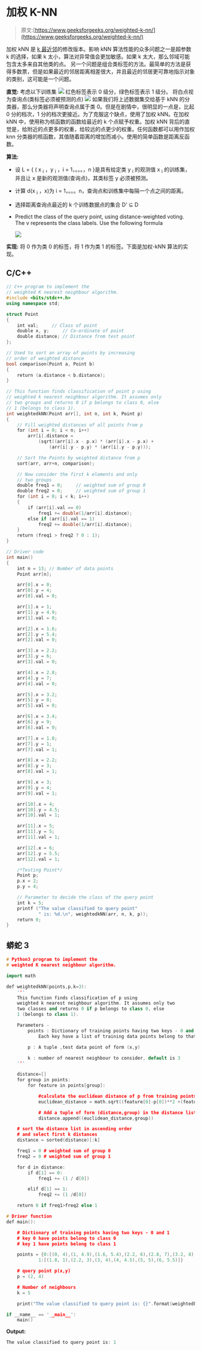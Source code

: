 # 加权 K-NN

> 原文:[https://www.geeksforgeeks.org/weighted-k-nn/](https://www.geeksforgeeks.org/weighted-k-nn/)

加权 kNN 是 [k 最近邻](https://www.geeksforgeeks.org/k-nearest-neighbours/)的修改版本。影响 kNN 算法性能的众多问题之一是超参数 k 的选择，如果 k 太小，算法对异常值会更加敏感。如果 k 太大，那么邻域可能包含太多来自其他类的点。
另一个问题是组合类标签的方法。最简单的方法是获得多数票，但是如果最近的邻居距离相差很大，并且最近的邻居更可靠地指示对象的类别，这可能是一个问题。

**直觉:**
考虑以下训练集
![](img/0407ce6c61256c0291fd74d82d29f1b1.png)
红色标签表示 0 级分，绿色标签表示 1 级分。
将白点视为查询点(类标签必须被预测的点)
![](img/18ab8b834a54c49ebdac0fe6d4e0217b.png)
如果我们将上述数据集交给基于 kNN 的分类器，那么分类器将声明查询点属于类 0。但是在剧情中，很明显的一点是，比起 0 分的档次，1 分的档次更接近。为了克服这个缺点，使用了加权 kNN。在加权 kNN 中，使用称为核函数的函数给最近的 k 个点赋予权重。加权 kNN 背后的直觉是，给附近的点更多的权重，给较远的点更少的权重。任何函数都可以用作加权 knn 分类器的核函数，其值随着距离的增加而减小。使用的简单函数是距离反函数。

**算法:**

*   设 L = { ( x <sub>i</sub> ，y <sub>i</sub> ，i = 1，。。。，n }是具有给定类 y <sub>i</sub> 的观测值 x <sub>i</sub> 的训练集，并且让 x 是新的观测值(查询点)，其类标签 y 必须被预测。
*   计算 d(x <sub>i</sub> ，x)为 i = 1，。。。n，查询点和训练集中每隔一个点之间的距离。
*   选择距离查询点最近的 k 个训练数据点的集合 D' ⊆ D
*   Predict the class of the query point, using distance-weighted voting. The v represents the class labels. Use the following formula

    ![](img/931523b0375f93985b3cd95462d4e712.png)

**实现:**
将 0 作为类 0 的标签，将 1 作为类 1 的标签。下面是加权-kNN 算法的实现。

## C/C++

```cpp
// C++ program to implement the 
// weighted K nearest neighbour algorithm. 
#include <bits/stdc++.h> 
using namespace std; 

struct Point 
{ 
    int val;     // Class of point 
    double x, y;     // Co-ordinate of point 
    double distance; // Distance from test point 
}; 

// Used to sort an array of points by increasing 
// order of weighted distance 
bool comparison(Point a, Point b) 
{ 
    return (a.distance < b.distance); 
} 

// This function finds classification of point p using 
// weighted k nearest neighbour algorithm. It assumes only  
// two groups and returns 0 if p belongs to class 0, else 
// 1 (belongs to class 1). 
int weightedkNN(Point arr[], int n, int k, Point p) 
{ 
    // Fill weighted distances of all points from p 
    for (int i = 0; i < n; i++) 
        arr[i].distance = 
            (sqrt((arr[i].x - p.x) * (arr[i].x - p.x) + 
                (arr[i].y - p.y) * (arr[i].y - p.y))); 

    // Sort the Points by weighted distance from p 
    sort(arr, arr+n, comparison); 

    // Now consider the first k elements and only 
    // two groups 
    double freq1 = 0;     // weighted sum of group 0 
    double freq2 = 0;     // weighted sum of group 1 
    for (int i = 0; i < k; i++) 
    { 
        if (arr[i].val == 0) 
            freq1 += double(1/arr[i].distance); 
        else if (arr[i].val == 1) 
            freq2 += double(1/arr[i].distance); 
    } 
    return (freq1 > freq2 ? 0 : 1); 
} 

// Driver code 
int main() 
{ 
    int n = 13; // Number of data points 
    Point arr[n]; 

    arr[0].x = 0; 
    arr[0].y = 4; 
    arr[0].val = 0; 

    arr[1].x = 1; 
    arr[1].y = 4.9; 
    arr[1].val = 0; 

    arr[2].x = 1.6; 
    arr[2].y = 5.4; 
    arr[2].val = 0; 

    arr[3].x = 2.2; 
    arr[3].y = 6; 
    arr[3].val = 0; 

    arr[4].x = 2.8; 
    arr[4].y = 7; 
    arr[4].val = 0; 

    arr[5].x = 3.2; 
    arr[5].y = 8; 
    arr[5].val = 0; 

    arr[6].x = 3.4; 
    arr[6].y = 9; 
    arr[6].val = 0; 

    arr[7].x = 1.8; 
    arr[7].y = 1; 
    arr[7].val = 1; 

    arr[8].x = 2.2; 
    arr[8].y = 3; 
    arr[8].val = 1; 

    arr[9].x = 3; 
    arr[9].y = 4; 
    arr[9].val = 1; 

    arr[10].x = 4; 
    arr[10].y = 4.5; 
    arr[10].val = 1; 

    arr[11].x = 5; 
    arr[11].y = 5; 
    arr[11].val = 1; 

    arr[12].x = 6; 
    arr[12].y = 5.5; 
    arr[12].val = 1; 

    /*Testing Point*/
    Point p; 
    p.x = 2; 
    p.y = 4; 

    // Parameter to decide the class of the query point 
    int k = 5; 
    printf ("The value classified to query point"
            " is: %d.\n", weightedkNN(arr, n, k, p)); 
    return 0; 
} 
```

## 蟒蛇 3

```cpp
# Python3 program to implement the
# weighted K nearest neighbour algorithm. 

import math 

def weightedkNN(points,p,k=3): 
    ''' 
    This function finds classification of p using 
    weighted k nearest neighbour algorithm. It assumes only two 
    two classes and returns 0 if p belongs to class 0, else 
    1 (belongs to class 1). 

    Parameters - 
        points : Dictionary of training points having two keys - 0 and 1 
            Each key have a list of training data points belong to that 

        p : A tuple ,test data point of form (x,y) 

        k : number of nearest neighbour to consider, default is 3 
    '''

    distance=[] 
    for group in points: 
        for feature in points[group]: 

            #calculate the euclidean distance of p from training points 
            euclidean_distance = math.sqrt((feature[0]-p[0])**2 +(feature[1]-p[1])**2) 

            # Add a tuple of form (distance,group) in the distance list 
            distance.append((euclidean_distance,group)) 

    # sort the distance list in ascending order 
    # and select first k distances 
    distance = sorted(distance)[:k] 

    freq1 = 0 # weighted sum of group 0 
    freq2 = 0 # weighted sum of group 1 

    for d in distance:
        if d[1] == 0:
            freq1 += (1 / d[0])

        elif d[1] == 1: 
            freq2 += (1 /d[0])

    return 0 if freq1>freq2 else 1

# Driver function 
def main(): 

    # Dictionary of training points having two keys - 0 and 1 
    # key 0 have points belong to class 0 
    # key 1 have points belong to class 1 

    points = {0:[(0, 4),(1, 4.9),(1.6, 5.4),(2.2, 6),(2.8, 7),(3.2, 8),(3.4, 9)], 
            1:[(1.8, 1),(2.2, 3),(3, 4),(4, 4.5),(5, 5),(6, 5.5)]} 

    # query point p(x,y) 
    p = (2, 4) 

    # Number of neighbours 
    k = 5

    print("The value classified to query point is: {}".format(weightedkNN(points,p,k))) 

if __name__ == '__main__': 
    main() 
```

**Output:**

```cpp
The value classified to query point is: 1

```